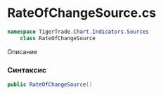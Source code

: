 
# RateOfChangeSource.cs
```csharp
namespace TigerTrade.Chart.Indicators.Sources  
    class RateOfChangeSource
```

Описание

### Синтаксис
```csharp
public RateOfChangeSource()
```


                    
                    